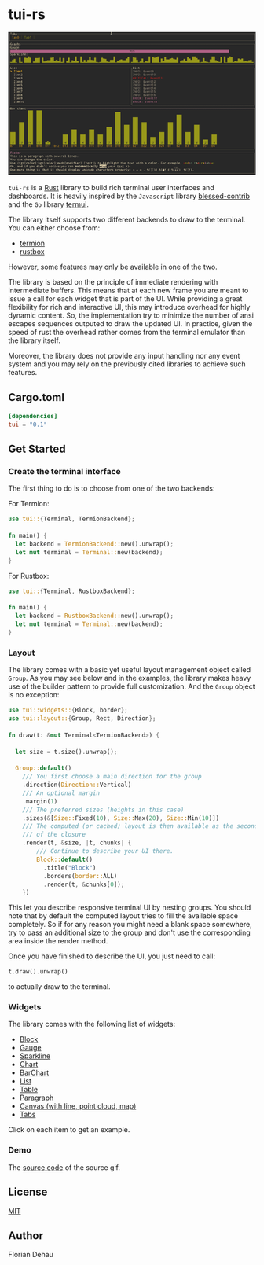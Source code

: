 # tui-rs

<img src="./docs/demo.gif" alt="Demo cast under Linux Termite with Inconsolata font 12pt">

`tui-rs` is a [Rust](https://www.rust-lang.org) library to build rich terminal
user interfaces and dashboards. It is heavily inspired by the `Javascript`
library [blessed-contrib](https://github.com/yaronn/blessed-contrib) and the
`Go` library [termui](https://github.com/gizak/termui).

The library itself supports two different backends to draw to the terminal. You
can either choose from:

  - [termion](https://github.com/ticki/termion)
  - [rustbox](https://github.com/gchp/rustbox)

However, some features may only be available in one of the two.

The library is based on the principle of immediate rendering with intermediate
buffers. This means that at each new frame you are meant to issue a call for
each widget that is part of the UI. While providing a great flexibility for rich
and interactive UI, this may introduce overhead for highly dynamic content. So, the
implementation try to minimize the number of ansi escapes sequences outputed to
draw the updated UI. In practice, given the speed of rust the overhead rather
comes from the terminal emulator than the library itself.

Moreover, the library does not provide any input handling nor any event system and
you may rely on the previously cited libraries to achieve such features.

## Cargo.toml

```toml
[dependencies]
tui = "0.1"
```

## Get Started

### Create the terminal interface

The first thing to do is to choose from one of the two backends:

For Termion:

```rust
use tui::{Terminal, TermionBackend};

fn main() {
  let backend = TermionBackend::new().unwrap();
  let mut terminal = Terminal::new(backend);
}
```

For Rustbox:

```rust
use tui::{Terminal, RustboxBackend};

fn main() {
  let backend = RustboxBackend::new().unwrap();
  let mut terminal = Terminal::new(backend);
}
```

### Layout

The library comes with a basic yet useful layout management object called
`Group`. As you may see below and in the examples, the library makes heavy use
of the builder pattern to provide full customization. And the `Group` object is
no exception:

```rust
use tui::widgets::{Block, border};
use tui::layout::{Group, Rect, Direction};

fn draw(t: &mut Terminal<TermionBackend>) {

  let size = t.size().unwrap();

  Group::default()
    /// You first choose a main direction for the group
    .direction(Direction::Vertical)
    /// An optional margin
    .margin(1)
    /// The preferred sizes (heights in this case)
    .sizes(&[Size::Fixed(10), Size::Max(20), Size::Min(10)])
    /// The computed (or cached) layout is then available as the second argument
    /// of the closure
    .render(t, &size, |t, chunks| {
        /// Continue to describe your UI there.
        Block::default()
          .title("Block")
          .borders(border::ALL)
          .render(t, &chunks[0]);
    })
```

This let you describe responsive terminal UI by nesting groups. You should note
that by default the computed layout tries to fill the available space
completely. So if for any reason you might need a blank space somewhere, try to
pass an additional size to the group and don't use the corresponding area inside
the render method.

Once you have finished to describe the UI, you just need to call:

```rust
t.draw().unwrap()
```

to actually draw to the terminal.

### Widgets

The library comes with the following list of widgets:

  * [Block](examples/block.rs)
  * [Gauge](examples/gauge.rs)
  * [Sparkline](examples/sparkline.rs)
  * [Chart](examples/chart.rs)
  * [BarChart](examples/bar_chart.rs)
  * [List](examples/list.rs)
  * [Table](examples/table.rs)
  * [Paragraph](examples/paragraph.rs)
  * [Canvas (with line, point cloud, map)](examples/canvas.rs)
  * [Tabs](examples/tabs.rs)

Click on each item to get an example.

### Demo

The [source code](examples/demo.rs) of the source gif.

## License

[MIT](LICENSE)

## Author

Florian Dehau
